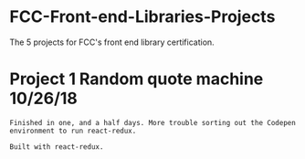# FCC-Front-end-Libraries-Projects
The 5 projects for FCC's front end library certification.


# Project 1 Random quote machine 10/26/18 

    Finished in one, and a half days. More trouble sorting out the Codepen environment to run react-redux.

    Built with react-redux.
